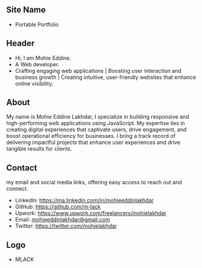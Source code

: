 ## Site Name
- Portable Portfolio

## Header
- Hi, I am Mohie Eddine. 
- A Web developer.
- Crafting engaging web applications | Boosting user interaction and business growth | Creating intuitive, user-friendly websites that enhance online visibility.

## About
My name is Mohie Eddine Lakhdar, I specialize in building responsive and high-performing web applications using JavaScript. My expertise lies in creating digital experiences that captivate users, drive engagement, and boost operational efficiency for businesses. I bring a track record of delivering impactful projects that enhance user experiences and drive tangible results for clients. 

## Contact
my email and social media links, offering easy access to reach out and connect.
- LinkedIn: https://ma.linkedin.com/in/mohieeddinlakhdar
- GitHub: https://github.com/m-lack
- Upwork: https://www.upwork.com/freelancers/mohielakhdar
- Email: mohieeddinlakhdar@gmail.com
- Twitter: https://twitter.com/mohielakhdar


## Logo
- MLACK